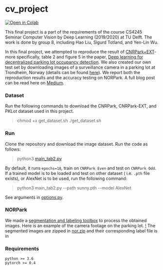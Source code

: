 # cv_project

[![Open in Colab](https://colab.research.google.com/assets/colab-badge.svg)](https://colab.research.google.com/drive/19WoAA0vinucKOj-dxMs8je-tKms8rZza?usp=sharing)


This final project is a part of the requirements of the course CS4245 Seminar Computer Vision by Deep Learning (2019/2020) at TU Delft. The work is done by group 8, including Hao Liu, Sigurd Totland, and Yen-Lin Wu.

In this final project, we attempted to reproduce the result of [CNRPark+EXT](http://cnrpark.it/)- more specifically, table 2 and figure 5 in the paper, [Deep learning for decentralized parking lot occupancy detection](https://www.sciencedirect.com/science/article/abs/pii/S095741741630598X).
We also created our own test set by downloading images of a surveillance camera in a parking lot at Trondheim, Norway (details can be found [here](NORPark/)). We report both the reproduction results and the accuracy testing on NORPark. A full blog post can be read here on [Medium]().

### Dataset
Run the following commands to download the CNRPark, CNRPark-EXT, and PKLot dataset used in this project.

> chmod +x get_dataset.sh
> ./get_dataset.sh

### Run
Clone the repository and download the image dataset. Run the code as follows:

> python3 [main_tab2.py](main_tab2.py)

By default, it runs `epochs=18`, train on `CNRPark Even` and test on `CNRPark Odd`.
If a trained model is to be loaded and test on other dataset ( i.e. `.pth` file exists), or AlexNet is to be used, run the following command:

> python3 main_tab2.py --path sunny.pth --model AlexNet

See arguments in [options.py](utils/option.py).

### NORPark
We made a [segmentation and labeling toolbox](https://github.com/wuyenlin/image_segmentation) to process the obtained images.
Here is an example of the camera footage on the parking lot.
[!](https://i.imgur.com/UBQGsgX.jpg)
The segmented images are zipped in [nor.zip](NORPark/PATCHES/nor.zip) and their corresponding label file is in 

### Requirements
```
python >= 3.6
pytorch >= 0.4
```
